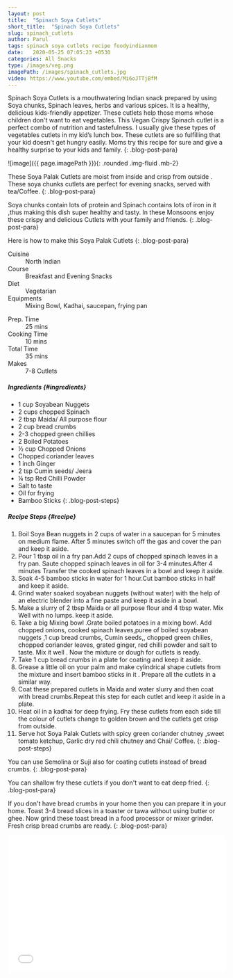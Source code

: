 ```yaml
---
layout: post
title:  "Spinach Soya Cutlets"
short_title:  "Spinach Soya Cutlets"
slug: spinach_cutlets
author: Parul
tags: spinach soya cutlets recipe foodyindianmom
date:   2020-05-25 07:05:23 +0530
categories: All Snacks
type: /images/veg.png
imagePath: /images/spinach_cutlets.jpg
video: https://www.youtube.com/embed/Mi6oJTTjBfM
---
```


Spinach Soya Cutlets is a mouthwatering Indian snack prepared by using Soya chunks,  Spinach leaves, herbs and various spices. It is a healthy, delicious kids-friendly appetizer. These cutlets help those moms whose children don't want to eat vegetables. This Vegan Crispy Spinach cutlet is a perfect combo of nutrition and tastefulness. I usually give these types of vegetables cutlets in my kid’s lunch box. These cutlets are so fulfilling that your kid doesn't get hungry easily. Moms try this recipe for sure and give a healthy surprise to your kids and family.
{: .blog-post-para}

![image]({{ page.imagePath }}){: .rounded .img-fluid .mb-2}

These Soya Palak Cutlets are moist from inside and crisp from outside . These soya chunks cutlets are perfect for evening snacks, served with tea/Coffee.
{: .blog-post-para}

Soya chunks contain lots of protein and Spinach contains lots of iron in it ,thus  making this dish super healthy and tasty. In these Monsoons enjoy these crispy and delicious Cutlets with your family and friends.
{: .blog-post-para}

Here is how to make this Soya Palak Cutlets
{: .blog-post-para}

<div class="row">
    <div class="col-md-6">
        <dl class="row">
            <dt class="col-sm-4">Cuisine</dt><dd class="col-sm-7">North Indian</dd>
            <dt class="col-sm-4">Course</dt><dd class="col-sm-7">Breakfast and Evening Snacks</dd>
            <dt class="col-sm-4">Diet</dt><dd class="col-sm-7">Vegetarian</dd>
            <dt class="col-sm-4">Equipments</dt><dd class="col-sm-7">Mixing Bowl, Kadhai, saucepan, frying pan</dd>
        </dl>
    </div>
    <div class="col-md-6">
        <dl class="row">
            <dt class="col-sm-5">Prep. Time</dt><dd class="col-sm-7">25 mins</dd>
            <dt class="col-sm-5">Cooking Time</dt><dd class="col-sm-7">10 mins</dd>
            <dt class="col-sm-5">Total Time</dt><dd class="col-sm-7">35 mins</dd>
            <dt class="col-sm-5">Makes</dt><dd class="col-sm-7">7-8 Cutlets</dd>
        </dl>
    </div>
</div>

##### **Ingredients** {#ingredients}
- 1 cup Soyabean Nuggets
- 2 cups chopped Spinach
- 2 tbsp Maida/ All purpose flour
- 2 cup  bread crumbs
- 2-3 chopped green chillies
- 2 Boiled Potatoes
- ½ cup Chopped Onions
- Chopped coriander leaves
- 1 inch Ginger
- 2 tsp Cumin seeds/ Jeera
- ¼ tsp Red Chilli Powder
- Salt to taste
- Oil for frying
- Bamboo Sticks
{: .blog-post-steps}

##### **Recipe Steps** {#recipe}
1. Boil Soya Bean nuggets in 2 cups of water in a saucepan for 5 minutes on medium flame. After 5 minutes switch off the gas and cover the pan and keep it aside.
1. Pour 1 tbsp oil in  a fry pan.Add 2 cups of chopped spinach leaves in a fry pan. Saute  chopped spinach leaves in oil for 3-4 minutes.After 4 minutes Transfer the cooked spinach leaves in a bowl and keep it aside.
1. Soak 4-5 bamboo sticks in water for 1 hour.Cut bamboo sticks in half and keep it aside.
1. Grind water soaked soyabean nuggets (without water) with the help of an electric blender into a fine paste and keep it aside in a bowl.
1. Make a slurry of 2 tbsp Maida or all purpose flour  and 4 tbsp water. Mix Well with no lumps. keep it aside.
1. Take a big Mixing bowl .Grate  boiled potatoes in a mixing bowl. Add chopped onions, cooked spinach leaves,puree of  boiled soyabean nuggets ,1 cup bread crumbs, Cumin seeds,, chopped green chilies, chopped coriander leaves, grated ginger, red chilli powder and salt to taste. Mix it well . Now the mixture or dough  for cutlets is ready.
1. Take 1 cup bread crumbs in a plate for coating  and keep it aside.
1. Grease a little oil on your palm and make cylindrical shape cutlets from the mixture and insert bamboo  sticks in it . Prepare all the cutlets in a similar way.
1. Coat these prepared cutlets in Maida and water slurry and then coat with bread crumbs.Repeat this step for each cutlet and keep it aside in a plate.
1. Heat oil in a kadhai for deep frying. Fry these  cutlets from each side till the colour of cutlets change to golden brown and the cutlets get crisp from outside.
1. Serve hot Soya Palak Cutlets with spicy green coriander chutney ,sweet tomato ketchup, Garlic dry red chili chutney and Chai/ Coffee.
{: .blog-post-steps}

<i class="fas fa-lightbulb"></i> You can use Semolina or Suji also for coating  cutlets instead of bread crumbs.
{: .blog-post-para}

<i class="fas fa-lightbulb"></i> You can shallow fry these cutlets if you don't want to eat deep fried.
{: .blog-post-para}

<i class="fas fa-lightbulb"></i> If you don't have bread crumbs in your home then  you can prepare it in your home. Toast 3-4 bread slices in a toaster or tawa without using butter or ghee. Now grind these toast bread  in a food processor or mixer grinder. Fresh crisp bread crumbs are ready.
{: .blog-post-para}

<div class="row" id="video">
    <div class="col-md-12">
        <div class="embed-responsive embed-responsive-16by9">
            <iframe width="100%" height="315" src="{{page.video}}" frameborder="0" allow="accelerometer; autoplay; encrypted-media; gyroscope; picture-in-picture" allowfullscreen></iframe>
        </div>
    </div>
</div>
<br>
